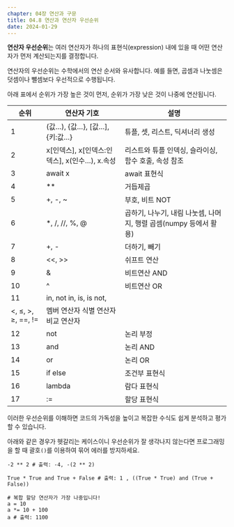 ```yaml
---
chapter: 04장 연산과 구문
title: 04.8 연산과 연산자 우선순위
date: 2024-01-29
---
```


**연산자 우선순위**는 여러 연산자가 하나의 표현식(expression) 내에 있을 때 어떤 연산자가 먼저 계산되는지를 결정합니다.

연산자의 우선순위는 수학에서의 연산 순서와 유사합니다. 예를 들면, 곱셈과 나눗셈은 덧셈이나 뺄셈보다 우선적으로 수행됩니다.

아래 표에서 순위가 가장 높은 것이 먼저, 순위가 가장 낮은 것이 나중에 연산됩니다.

| 순위               | 연산자 기호                                   | 설명                                                              |
| ------------------ | --------------------------------------------- | ----------------------------------------------------------------- |
| 1                  | (값…), {값…}, [값…], {키:값…}                 | 튜플, 셋, 리스트, 딕셔너리 생성                                   |
| 2                  | x[인덱스], x[인덱스:인덱스], x(인수…), x.속성 | 리스트와 튜플 인덱싱, 슬라이싱, 함수 호출, 속성 참조              |
| 3                  | await x                                       | await 표현식                                                      |
| 4                  | \*\*                                          | 거듭제곱                                                          |
| 5                  | +, -, ~                                       | 부호, 비트 NOT                                                    |
| 6                  | \*, /, //, %, @                               | 곱하기, 나누기, 내림 나눗셈, 나머지, 행렬 곱셈(numpy 등에서 활용) |
| 7                  | +, -                                          | 더하기, 빼기                                                      |
| 8                  | <<, >>                                        | 쉬프트 연산                                                       |
| 9                  | &                                             | 비트연산 AND                                                      |
| 10                 | ^                                             | 비트연산 OR                                                       |
| 11                 | in, not in, is, is not,                       |
| <, ≤, >, ≥, ==, != | 멤버 연산자 식별 연산자 비교 연산자           |
| 12                 | not                                           | 논리 부정                                                         |
| 13                 | and                                           | 논리 AND                                                          |
| 14                 | or                                            | 논리 OR                                                           |
| 15                 | if else                                       | 조건부 표현식                                                     |
| 16                 | lambda                                        | 람다 표현식                                                       |
| 17                 | :=                                            | 할당 표현식                                                       |

이러한 우선순위를 이해하면 코드의 가독성을 높이고 복잡한 수식도 쉽게 분석하고 평가할 수 있습니다.

아래와 같은 경우가 헷갈리는 케이스이니 우선순위가 잘 생각나지 않는다면 프로그래밍을 할 때 괄호`()`를 이용하여 묶어 에러를 방지하세요.

```python-exec
-2 ** 2 # 출력: -4, -(2 ** 2)
```

```python-exec
True * True and True + False # 출력: 1 , ((True * True) and (True + False))
```

```python-exec
# 복합 할당 연산자가 가장 나중입니다!
a = 10
a *= 10 + 100
a # 출력: 1100
```
